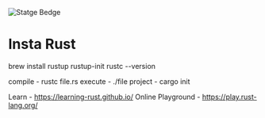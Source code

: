 ![Statge Bedge](https://circleci.com/gh/alonn24/rustlang.svg?style=svg)
# Insta Rust
brew install rustup
rustup-init
rustc --version

compile - rustc file.rs
execute - ./file
project - cargo init



Learn - https://learning-rust.github.io/
Online Playground - https://play.rust-lang.org/
